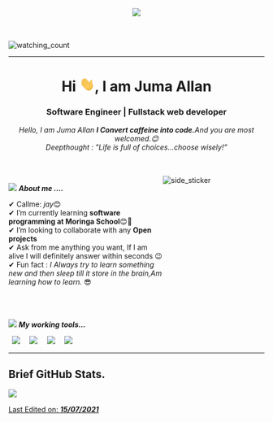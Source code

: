 <p align="center">
  <img src="https://logos.flamingtext.com/Name-Logos/Ajay-design-sketch-name.png" height="200"/>
</p>
<br>
<p align="left"> 
<img src="https://komarev.com/ghpvc/?username=juma-moringa&color=brightgreen" alt="watching_count" />
 </p>
<hr>
<h1 align="center">Hi <img src="https://raw.githubusercontent.com/ABSphreak/ABSphreak/master/gifs/Hi.gif" width="30px">, I am Juma Allan  </h1>
<h3 align="center">Software Engineer | Fullstack web developer </h3>
<p align="center">
<!-- <a href = "mailto: jumaallanie@gmail.com"><img align="center" src="https://seeklogo.com/images/G/gmail-new-2020-logo-32DBE11BB4-seeklogo.com.png" height="30" width="40" /></a> -->
</p>
</p>

<p align="center">
  <em>
    Hello, I am Juma Allan  <b> I Convert caffeine into code.</b>And you are most  welcomed.😊
  </em> 
  <br>
  <i align="center">Deepthought : "Life is full of choices…choose wisely!”</i>
</p>
<br><br>
<img align="right" width=200px height=200px alt="side_sticker" src="https://media.giphy.com/media/TEnXkcsHrP4YedChhA/giphy.gif" />

<img src="https://media.giphy.com/media/iY8CRBdQXODJSCERIr/giphy.gif" width="30px">&nbsp;**_About me ...._**

✔ Callme: _jay_😊 <br>
✔ I’m currently learning **software programming at Moringa School**😊🥰<br>
✔ I’m looking to collaborate with any **Open projects**<br>
✔ Ask from me anything you want, If I am alive I will definitely answer within seconds 😉<br>
✔ Fun fact : _I Always try to learn something new and then sleep till it store in the brain,Am learning how to learn._ 😎<br><br><br><br>

<img src="https://media.giphy.com/media/iY8CRBdQXODJSCERIr/giphy.gif" width="30px">&nbsp;**_My working tools..._**

<p align="left">
  <code> <img height="50" src="https://github.com/uannabi/-/blob/master/resource/python-icon.svg"> </code>
  <code> <img height="50" src="https://www.vectorlogo.zone/logos/w3_html5/w3_html5-ar21.svg"> </code>
  <code> <img height="50" src="https://www.vectorlogo.zone/logos/pocoo_flask/pocoo_flask-ar21.svg"> </code>
  <code> <img height="50" src="https://www.vectorlogo.zone/logos/heroku/heroku-ar21.svg"> </code>

 
  <hr>



## Brief GitHub Stats.

<a href="#">
  <img align="top" src="https://github-readme-stats.vercel.app/api/top-langs/?username=juma-moringa&hide=less,html,css,scss&layout=compact&title_color=6cc644&border_radius=0" />
  
Last Edited on: **_15/07/2021_**
